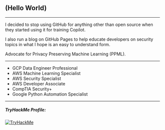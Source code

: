 ## (Hello World)

---

I decided to stop using GitHub for anything other than open source when they started using it for training Copilot.

I also run a blog on GitHub Pages to help educate developers on security topics in what I hope is an easy to understand form.

Advocate for Privacy Preserving Machine Learning (PPML).

---

- GCP Data Engineer Professional
- AWS Machine Learning Specialist
- AWS Security Specialist
- AWS Developer Associate
- CompTIA Security+
- Google Python Automation Specialist

---

<!---
##### Leetcode Profile:
--->


##### TryHackMe Profile:
[<img src="https://tryhackme-badges.s3.amazonaws.com/solidsnakecase.png" alt="TryHackMe">](https://tryhackme.com/p/solidsnakecase)


<!---
##### Latest Articles:
--->
